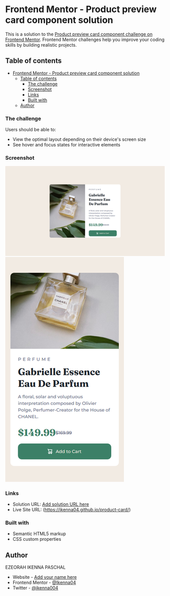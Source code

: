 # Frontend Mentor - Product preview card component solution

This is a solution to the
[Product preview card component challenge on Frontend Mentor](https://www.frontendmentor.io/challenges/product-preview-card-component-GO7UmttRfa).
Frontend Mentor challenges help you improve your coding skills by building
realistic projects.

## Table of contents

- [Frontend Mentor - Product preview card component solution](#frontend-mentor---product-preview-card-component-solution)
  - [Table of contents](#table-of-contents)
    - [The challenge](#the-challenge)
    - [Screenshot](#screenshot)
    - [Links](#links)
    - [Built with](#built-with)
  - [Author](#author)

### The challenge

Users should be able to:

- View the optimal layout depending on their device's screen size
- See hover and focus states for interactive elements

### Screenshot

![](img/Screenshot_2023-10-25%20Product%20Preview%20Card.png)
![](<img/Screenshot_2023-10-25%20Product%20Preview%20Card(1).png>)

### Links

- Solution URL: [Add solution URL here](https://your-solution-url.com)
- Live Site URL: (https://ikenna04.github.io/product-card/)

### Built with

- Semantic HTML5 markup
- CSS custom properties

## Author

EZEORAH IKENNA PASCHAL

- Website - [Add your name here](https://www.your-site.com)
- Frontend Mentor - [@Ikenna04](https://www.frontendmentor.io/profile/Ikenna04)
- Twitter - [@ikenna004](https://www.twitter.com/ikenna004)
